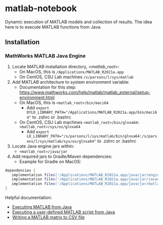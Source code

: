 # matlab-notebook
Dynamic execution of MATLAB models and collection of results.
The idea here is to execute MATLAB functions from Java.

## Installation

### MathWorks MATLAB Java Engine

1. Locate MATLAB installation directory, *<matlab_root>*:
   - On MacOS, this is `/Applications/MATLAB_R2021a.app`
   - On CentOS, CSU Lab machines `/s/parsons/l/sys/matlab`
2. Add MATLAB architecture to system environment variable:
   - Documentation for this step: https://www.mathworks.com/help/matlab/matlab_external/setup-environment.html
   - On MacOS, this is `<matlab_root>/bin/maci64`
      - Add `export DYLD_LIBRARY_PATH="/Applications/MATLAB_R2021a.app/bin/maci64"` to .zshrc or .bashrc
   - On CentOS, CSU Lab machines `<matlab_root>/bin/glnxa64:<matlab_root>/sys/os/glnxa64`
      - Add `export LD_LIBRARY_PATH="/s/parsons/l/sys/matlab/bin/glnxa64:/s/parsons/l/sys/matlab/sys/os/glnxa64"` to .zshrc or .bashrc
4. Locate Java engine jars within:
   - `<matlab_root>/java/jar`
5. Add required jars to Gradle/Maven dependencies:
   - Example for Gradle on MacOS:

```groovy
dependencies {
   implementation files('/Applications/MATLAB_R2021a.app/java/jar/engine.jar')
   implementation files('/Applications/MATLAB_R2021a.app/java/jar/javaenginecore.jar')
   implementation files('/Applications/MATLAB_R2021a.app/java/jar/matlab.jar')
}
```

Helpful documentation:
- [Executing MATLAB from Java](https://www.mathworks.com/help/matlab/matlab_external/execute-matlab-functions-from-java.html)
- [Executing a user-defined MATLAB script from Java](https://www.mathworks.com/matlabcentral/answers/355278-calling-user-defined-script-from-java)
- [Writing a MATLAB matrix to CSV file](https://www.mathworks.com/matlabcentral/answers/281156-how-can-i-export-a-matrix-as-a-csv-file)